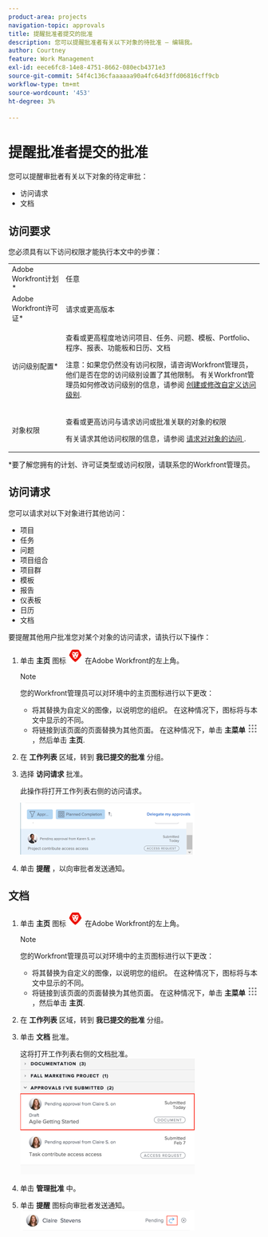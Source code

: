 ```yaml
---
product-area: projects
navigation-topic: approvals
title: 提醒批准者提交的批准
description: 您可以提醒批准者有关以下对象的待批准 — 编辑我。
author: Courtney
feature: Work Management
exl-id: eece6fc8-14e8-4751-8662-080ecb4371e3
source-git-commit: 54f4c136cfaaaaaa90a4fc64d3ffd06816cff9cb
workflow-type: tm+mt
source-wordcount: '453'
ht-degree: 3%

---
```


# 提醒批准者提交的批准

您可以提醒审批者有关以下对象的待定审批： 

* 访问请求
* 文档

## 访问要求

您必须具有以下访问权限才能执行本文中的步骤：

<table style="table-layout:auto"> 
 <col> 
 <col> 
 <tbody> 
  <tr> 
   <td role="rowheader">Adobe Workfront计划*</td> 
   <td> <p>任意</p> </td> 
  </tr> 
  <tr> 
   <td role="rowheader">Adobe Workfront许可证*</td> 
   <td> <p>请求或更高版本</p> </td> 
  </tr> 
  <tr> 
   <td role="rowheader">访问级别配置*</td> 
   <td> <p>查看或更高程度地访问项目、任务、问题、模板、Portfolio、程序、报表、功能板和日历、文档</p> <p>注意：如果您仍然没有访问权限，请咨询Workfront管理员，他们是否在您的访问级别设置了其他限制。 有关Workfront管理员如何修改访问级别的信息，请参阅 <a href="../../administration-and-setup/add-users/configure-and-grant-access/create-modify-access-levels.md" class="MCXref xref">创建或修改自定义访问级别</a>.</p> </td> 
  </tr> 
  <tr> 
   <td role="rowheader">对象权限</td> 
   <td> <p>查看或更高访问与请求访问或批准关联的对象的权限 </p> <p>有关请求其他访问权限的信息，请参阅 <a href="../../workfront-basics/grant-and-request-access-to-objects/request-access.md" class="MCXref xref">请求对对象的访问 </a>.</p> </td> 
  </tr> 
 </tbody> 
</table>

&#42;要了解您拥有的计划、许可证类型或访问权限，请联系您的Workfront管理员。

## 访问请求

您可以请求对以下对象进行其他访问：

* 项目
* 任务
* 问题
* 项目组合
* 项目群
* 模板
* 报告
* 仪表板
* 日历
* 文档

要提醒其他用户批准您对某个对象的访问请求，请执行以下操作：

1. 单击 **主页** 图标 ![](assets/home-icon-30x29.png) 在Adobe Workfront的左上角。

   >[!NOTE]
   >
   >您的Workfront管理员可以对环境中的主页图标进行以下更改：
   >
   >* 将其替换为自定义的图像，以说明您的组织。 在这种情况下，图标将与本文中显示的不同。
   >* 将链接到该页面的页面替换为其他页面。 在这种情况下，单击 **主菜单** ![](assets/main-menu-icon.png) ，然后单击 **主页**.


1. 在 **工作列表** 区域，转到 **我已提交的批准** 分组。

1. 选择 **访问请求** 批准。

   此操作将打开工作列表右侧的访问请求。

   ![](assets/access-request-pending-approval-nwe-350x104.png)

1. 单击 **提醒** ，以向审批者发送通知。

## 文档

1. 单击 **主页** 图标 ![](assets/home-icon-30x29.png) 在Adobe Workfront的左上角。

   >[!NOTE]
   >
   >您的Workfront管理员可以对环境中的主页图标进行以下更改：
   >
   >* 将其替换为自定义的图像，以说明您的组织。 在这种情况下，图标将与本文中显示的不同。
   >* 将链接到该页面的页面替换为其他页面。 在这种情况下，单击 **主菜单** ![](assets/main-menu-icon.png) ，然后单击 **主页**.


1. 在 **工作列表** 区域，转到 **我已提交的批准** 分组。

1. 单击 **文档** 批准。

   这将打开工作列表右侧的文档批准。\
   ![](assets/document-350x232.png)

1. 单击 **管理批准** 中。
1. 单击 **提醒** 图标向审批者发送通知。\
   ![remink.png](assets/remind-350x41.png)
